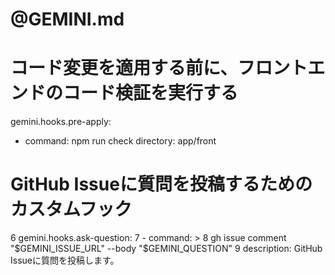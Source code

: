 # @GEMINI.md

# コード変更を適用する前に、フロントエンドのコード検証を実行する
gemini.hooks.pre-apply:
  - command: npm run check
    directory: app/front
    
# GitHub Issueに質問を投稿するためのカスタムフック
   6 gemini.hooks.ask-question:
   7   - command: >
   8       gh issue comment "$GEMINI_ISSUE_URL" --body "$GEMINI_QUESTION"
   9     description: GitHub Issueに質問を投稿します。
